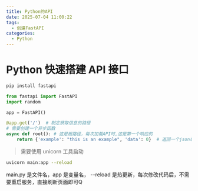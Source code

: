 ```yaml
---
title: Python的API
date: 2025-07-04 11:00:22
tags:
  - 创建FastAPI
categories:
  - Python
---
```


# Python 快速搭建 API 接口

```bash
pip install fastapi
```

```python
from fastapi import FastAPI
import random

app = FastAPI()

@app.get('/')  # 制定获取信息的路径
# 需要创建一个异步函数
async def root(): # 这是根路径，每次加载API时,这是第一个响应的
    return {'example': "this is an example", 'data': 0}  # 返回一个json或者字典都可以，这个包可以自动把字典转换成json

```

> 需要使用 unicorn 工具启动
```bash
uvicorn main:app --reload
```
main.py 是文件名，app 是变量名， --reload 是热更新，每次修改代码后，不需要重启服务，直接刷新页面即可Q
